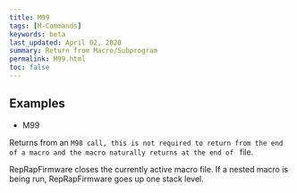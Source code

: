 ```yaml
---
title: M99
tags: [M-Commands] 
keywords: beta 
last_updated: April 02, 2020 
summary: Return from Macro/Subprogram 
permalink: M99.html
toc: false 
---
```



## Examples

* M99

Returns from an ` M98 call, this is not required to return from the end of a macro and the macro naturally returns at the end of  ` file.

RepRapFirmware closes the currently active macro file. If a nested macro is being run, RepRapFirmware goes up one stack level.

